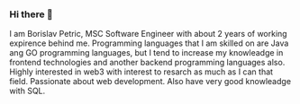 ### Hi there 👋

I am Borislav Petric, MSC Software Engineer with about 2 years of working expirence behind me.
Programming languages that I am skilled on are Java ang GO programming languages, but I tend to increase my knowleadge in frontend technologies and another backend programming languages also.
Highly interested in web3 with interest to resarch as much as I can that field. Passionate about web development. 
Also have very good knowleadge with SQL.
